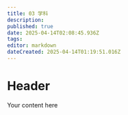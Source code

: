 ```yaml
---
title: 03 学科
description: 
published: true
date: 2025-04-14T02:08:45.936Z
tags: 
editor: markdown
dateCreated: 2025-04-14T01:19:51.016Z
---
```


# Header
Your content here